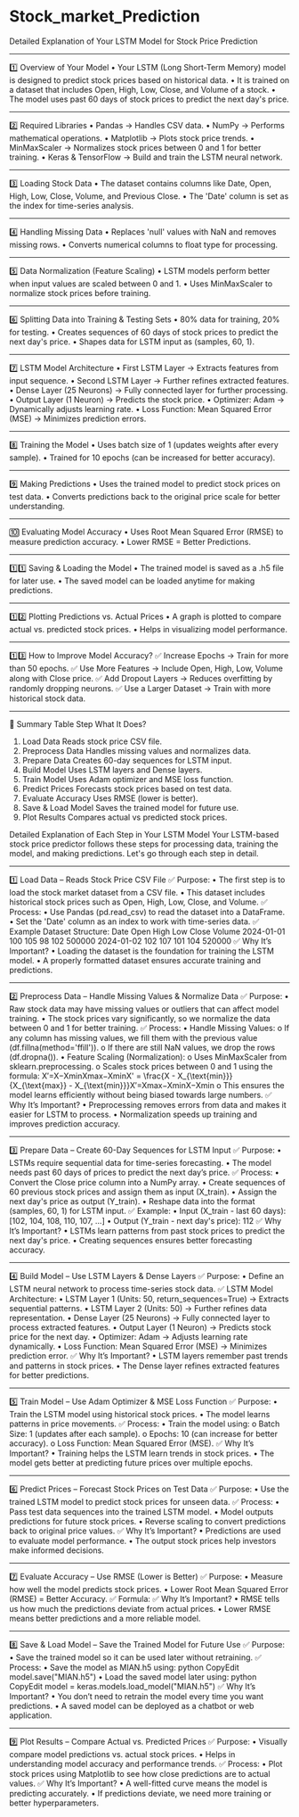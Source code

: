 # Stock_market_Prediction
Detailed Explanation of Your LSTM Model for Stock Price Prediction
________________________________________
1️⃣ Overview of Your Model
•	Your LSTM (Long Short-Term Memory) model is designed to predict stock prices based on historical data.
•	It is trained on a dataset that includes Open, High, Low, Close, and Volume of a stock.
•	The model uses past 60 days of stock prices to predict the next day's price.
________________________________________
2️⃣ Required Libraries
•	Pandas → Handles CSV data.
•	NumPy → Performs mathematical operations.
•	Matplotlib → Plots stock price trends.
•	MinMaxScaler → Normalizes stock prices between 0 and 1 for better training.
•	Keras & TensorFlow → Build and train the LSTM neural network.
________________________________________
3️⃣ Loading Stock Data
•	The dataset contains columns like Date, Open, High, Low, Close, Volume, and Previous Close.
•	The 'Date' column is set as the index for time-series analysis.
________________________________________
4️⃣ Handling Missing Data
•	Replaces 'null' values with NaN and removes missing rows.
•	Converts numerical columns to float type for processing.
________________________________________
5️⃣ Data Normalization (Feature Scaling)
•	LSTM models perform better when input values are scaled between 0 and 1.
•	Uses MinMaxScaler to normalize stock prices before training.
________________________________________
6️⃣ Splitting Data into Training & Testing Sets
•	80% data for training, 20% for testing.
•	Creates sequences of 60 days of stock prices to predict the next day's price.
•	Shapes data for LSTM input as (samples, 60, 1).
________________________________________
7️⃣ LSTM Model Architecture
•	First LSTM Layer → Extracts features from input sequence.
•	Second LSTM Layer → Further refines extracted features.
•	Dense Layer (25 Neurons) → Fully connected layer for further processing.
•	Output Layer (1 Neuron) → Predicts the stock price.
•	Optimizer: Adam → Dynamically adjusts learning rate.
•	Loss Function: Mean Squared Error (MSE) → Minimizes prediction errors.
________________________________________
8️⃣ Training the Model
•	Uses batch size of 1 (updates weights after every sample).
•	Trained for 10 epochs (can be increased for better accuracy).
________________________________________
9️⃣ Making Predictions
•	Uses the trained model to predict stock prices on test data.
•	Converts predictions back to the original price scale for better understanding.
________________________________________
🔟 Evaluating Model Accuracy
•	Uses Root Mean Squared Error (RMSE) to measure prediction accuracy.
•	Lower RMSE = Better Predictions.
________________________________________
1️⃣1️⃣ Saving & Loading the Model
•	The trained model is saved as a .h5 file for later use.
•	The saved model can be loaded anytime for making predictions.
________________________________________
1️⃣2️⃣ Plotting Predictions vs. Actual Prices
•	A graph is plotted to compare actual vs. predicted stock prices.
•	Helps in visualizing model performance.
________________________________________
1️⃣3️⃣ How to Improve Model Accuracy?
✅ Increase Epochs → Train for more than 50 epochs.
✅ Use More Features → Include Open, High, Low, Volume along with Close price.
✅ Add Dropout Layers → Reduces overfitting by randomly dropping neurons.
✅ Use a Larger Dataset → Train with more historical stock data.
________________________________________
📌 Summary Table
Step	What It Does?
1. Load Data	Reads stock price CSV file.
2. Preprocess Data	Handles missing values and normalizes data.
3. Prepare Data	Creates 60-day sequences for LSTM input.
4. Build Model	Uses LSTM layers and Dense layers.
5. Train Model	Uses Adam optimizer and MSE loss function.
6. Predict Prices	Forecasts stock prices based on test data.
7. Evaluate Accuracy	Uses RMSE (lower is better).
8. Save & Load Model	Saves the trained model for future use.
9. Plot Results	Compares actual vs predicted stock prices.














Detailed Explanation of Each Step in Your LSTM Model
Your LSTM-based stock price predictor follows these steps for processing data, training the model, and making predictions. Let's go through each step in detail.
________________________________________
1️⃣ Load Data – Reads Stock Price CSV File
✅ Purpose:
•	The first step is to load the stock market dataset from a CSV file.
•	This dataset includes historical stock prices such as Open, High, Low, Close, and Volume.
✅ Process:
•	Use Pandas (pd.read_csv) to read the dataset into a DataFrame.
•	Set the 'Date' column as an index to work with time-series data.
✅ Example Dataset Structure:
Date	Open	High	Low	Close	Volume
2024-01-01	100	105	98	102	500000
2024-01-02	102	107	101	104	520000
✅ Why It’s Important?
•	Loading the dataset is the foundation for training the LSTM model.
•	A properly formatted dataset ensures accurate training and predictions.
________________________________________
2️⃣ Preprocess Data – Handle Missing Values & Normalize Data
✅ Purpose:
•	Raw stock data may have missing values or outliers that can affect model training.
•	The stock prices vary significantly, so we normalize the data between 0 and 1 for better training.
✅ Process:
•	Handle Missing Values:
o	If any column has missing values, we fill them with the previous value (df.fillna(method='ffill')).
o	If there are still NaN values, we drop the rows (df.dropna()).
•	Feature Scaling (Normalization):
o	Uses MinMaxScaler from sklearn.preprocessing.
o	Scales stock prices between 0 and 1 using the formula: X′=X−XminXmax−XminX' = \frac{X - X_{\text{min}}}{X_{\text{max}} - X_{\text{min}}}X′=Xmax−XminX−Xmin
o	This ensures the model learns efficiently without being biased towards large numbers.
✅ Why It’s Important?
•	Preprocessing removes errors from data and makes it easier for LSTM to process.
•	Normalization speeds up training and improves prediction accuracy.
________________________________________
3️⃣ Prepare Data – Create 60-Day Sequences for LSTM Input
✅ Purpose:
•	LSTMs require sequential data for time-series forecasting.
•	The model needs past 60 days of prices to predict the next day’s price.
✅ Process:
•	Convert the Close price column into a NumPy array.
•	Create sequences of 60 previous stock prices and assign them as input (X_train).
•	Assign the next day's price as output (Y_train).
•	Reshape data into the format (samples, 60, 1) for LSTM input.
✅ Example:
•	Input (X_train - last 60 days): [102, 104, 108, 110, 107, ...]
•	Output (Y_train - next day's price): 112
✅ Why It’s Important?
•	LSTMs learn patterns from past stock prices to predict the next day's price.
•	Creating sequences ensures better forecasting accuracy.
________________________________________
4️⃣ Build Model – Use LSTM Layers & Dense Layers
✅ Purpose:
•	Define an LSTM neural network to process time-series stock data.
✅ LSTM Model Architecture:
•	LSTM Layer 1 (Units: 50, return_sequences=True) → Extracts sequential patterns.
•	LSTM Layer 2 (Units: 50) → Further refines data representation.
•	Dense Layer (25 Neurons) → Fully connected layer to process extracted features.
•	Output Layer (1 Neuron) → Predicts stock price for the next day.
•	Optimizer: Adam → Adjusts learning rate dynamically.
•	Loss Function: Mean Squared Error (MSE) → Minimizes prediction error.
✅ Why It’s Important?
•	LSTM layers remember past trends and patterns in stock prices.
•	The Dense layer refines extracted features for better predictions.
________________________________________
5️⃣ Train Model – Use Adam Optimizer & MSE Loss Function
✅ Purpose:
•	Train the LSTM model using historical stock prices.
•	The model learns patterns in price movements.
✅ Process:
•	Train the model using:
o	Batch Size: 1 (updates after each sample).
o	Epochs: 10 (can increase for better accuracy).
o	Loss Function: Mean Squared Error (MSE).
✅ Why It’s Important?
•	Training helps the LSTM learn trends in stock prices.
•	The model gets better at predicting future prices over multiple epochs.
________________________________________
6️⃣ Predict Prices – Forecast Stock Prices on Test Data
✅ Purpose:
•	Use the trained LSTM model to predict stock prices for unseen data.
✅ Process:
•	Pass test data sequences into the trained LSTM model.
•	Model outputs predictions for future stock prices.
•	Reverse scaling to convert predictions back to original price values.
✅ Why It’s Important?
•	Predictions are used to evaluate model performance.
•	The output stock prices help investors make informed decisions.
________________________________________
7️⃣ Evaluate Accuracy – Use RMSE (Lower is Better)
✅ Purpose:
•	Measure how well the model predicts stock prices.
•	Lower Root Mean Squared Error (RMSE) = Better Accuracy.
✅ Formula:
✅ Why It’s Important?
•	RMSE tells us how much the predictions deviate from actual prices.
•	Lower RMSE means better predictions and a more reliable model.
________________________________________
8️⃣ Save & Load Model – Save the Trained Model for Future Use
✅ Purpose:
•	Save the trained model so it can be used later without retraining.
✅ Process:
•	Save the model as MIAN.h5 using:
python
CopyEdit
model.save("MIAN.h5")
•	Load the saved model later using:
python
CopyEdit
model = keras.models.load_model("MIAN.h5")
✅ Why It’s Important?
•	You don’t need to retrain the model every time you want predictions.
•	A saved model can be deployed as a chatbot or web application.
________________________________________
9️⃣ Plot Results – Compare Actual vs. Predicted Prices
✅ Purpose:
•	Visually compare model predictions vs. actual stock prices.
•	Helps in understanding model accuracy and performance trends.
✅ Process:
•	Plot stock prices using Matplotlib to see how close predictions are to actual values.
✅ Why It’s Important?
•	A well-fitted curve means the model is predicting accurately.
•	If predictions deviate, we need more training or better hyperparameters.

